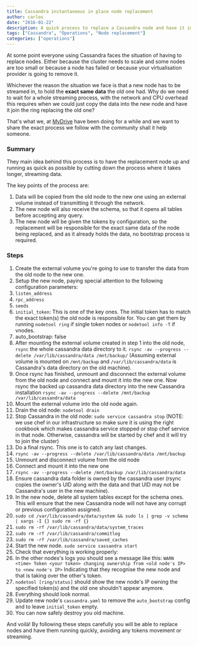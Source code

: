 ```yaml
---
title: Cassandra instantaneous in place node replacement
author: carlos
date: "2016-01-22"
description: A quick process to replace a Cassandra node and have it immediately running.
tags: ["Cassandra", "Operations", "Node replacement"]
categories: ["operations"]
---
```


At some point everyone using Cassandra faces the situation of having to replace nodes.
Either because the cluster needs to scale and some nodes are too small or because a node has failed or because your virtualisation provider is going to remove it.

Whichever the reason the situation we face is that a new node has to be streamed in, to hold the **exact same data** the old one had. Why do we need to wait for a whole streaming process, with the network and CPU overhead this requires when we could just copy the data into the new node and have it join the ring replacing the old one?

That's what we, at [MyDrive](https://twitter.com/_mydrive) have been doing for a while and we want to share the exact process we follow with the community shall it help someone.

### Summary

They main idea behind this process is to have the replacement node up and running as quick as possible by cutting down the process where it takes longer, streaming data.

The key points of the process are:

1. Data will be copied from the old node to the new one using an external volume instead of transmitting it through the network.
2. The new node will also receive the schema, so that it opens all tables before accepting any query.
3. The new node will be given the tokens by configuration, so the replacement will be responsible for the exact same data of the node being replaced, and as it already holds the data, no bootstrap process is required.

### Steps

1. Create the external volume you're going to use to transfer the data from the old node to the new one.
2. Setup the new node, paying special attention to the following configuration parameters:
  1. `listen_address`
  2. `rpc_address`
  3. `seeds`
  4. `initial_token`: This is one of the key ones. The initial token has to match the exact token(s) the old node is responsible for. You can get them by running `nodetool ring` if single token nodes or `nodetool info -T` if vnodes.
  5. auto_bootstrap: false
3. After mounting the external volume created in step 1 into the old node, `rsync` the whole cassandra data directory to it. `rsync -av --progress --delete /var/lib/cassandra/data /mnt/backup/` (Assuming external volume is mounted on `/mnt/backup` and `/var/lib/cassandra/data` is Cassandra's data directory on the old machine).
4. Once rsync has finished, unmount and disconnect the external volume from the old node and connect and mount it into the new one. Now rsync the backed up cassandra data directory into the new Cassandra installation `rsync -av --progress --delete /mnt/backup /var/lib/cassandra/data`
5. Mount the external volume into the old node again.
6. Drain the old node: `nodetool drain`
7. Stop Cassandra in the old node: `sudo service cassandra stop` (NOTE: we use chef in our infrastructure so make sure it is using the right cookbook which makes cassandra service stopped or stop chef service in that node. Otherwise, cassandra will be started by chef and it will try to join the cluster)
8. Do a final rsync. This one is to catch any last changes.
  1. `rsync -av --progress --delete /var/lib/cassandra/data /mnt/backup`
  2. Unmount and disconnect volume from the old node
  3. Connect and mount it into the new one
  4. `rsync -av --progress --delete /mnt/backup /var/lib/cassandra/data`
  5. Ensure cassandra data folder is owned by the cassandra user (rsync copies the owner's UID along with the data and that UID may not be Cassandra's user in the new machine).
9. In the new node, delete all system tables except for the schema ones. This will ensure that the new Cassandra node will not have any corrupt or previous configuration assigned.
  1. `sudo cd /var/lib/cassandra/data/system && sudo ls | grep -v schema | xargs -I {} sudo rm -rf {}`
  2. `sudo rm -rf /var/lib/cassandra/data/system_traces`
  3. `sudo rm -rf /var/lib/cassandra/commitlog`
  4. `sudo rm -rf /var/lib/cassandra/saved_caches`
10. Start the new node. `sudo service cassandra start`
11. Check that everything is working properly:
  1. In the other nodes's logs you should see a message like this: `WARN <time> Token <your token> changing ownership from <old node's IP> to <new node's IP>` Indicating that they recognise the new node and that is taking over the other's token.
  2. `nodetool [ring/status]` should show the new node's IP owning the specified token(s) and the old one shouldn't appear anymore.
  3. Everything should look normal.
12. Update new node's `cassandra.yaml` to remove the `auto_bootstrap` config and to leave `initial_token` empty.
13. You can now safely destroy you old machine.

And voilà! By following these steps carefully you will be able to replace nodes and have them running quickly, avoiding any tokens movement or streaming.
